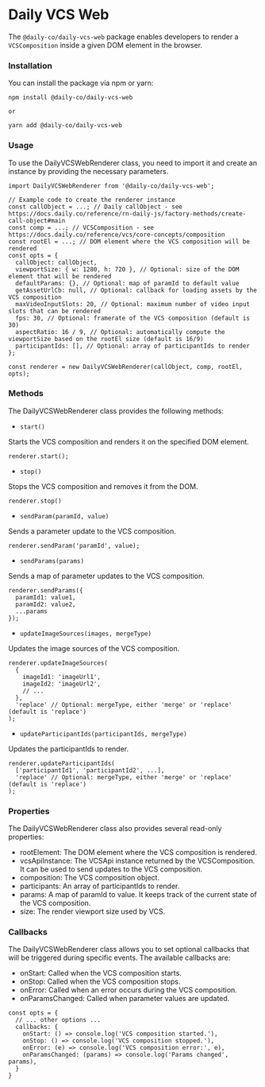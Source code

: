 # Daily VCS Web

The `@daily-co/daily-vcs-web` package enables developers to render a `VCSComposition` inside a given DOM element in the browser.

### Installation

You can install the package via npm or yarn:

```
npm install @daily-co/daily-vcs-web

or

yarn add @daily-co/daily-vcs-web
```

### Usage

To use the DailyVCSWebRenderer class, you need to import it and create an instance by providing the necessary parameters.

```
import DailyVCSWebRenderer from '@daily-co/daily-vcs-web';

// Example code to create the renderer instance
const callObject = ...; // Daily callObject - see https://docs.daily.co/reference/rn-daily-js/factory-methods/create-call-object#main
const comp = ...; // VCSComposition - see https://docs.daily.co/reference/vcs/core-concepts/composition
const rootEl = ...; // DOM element where the VCS composition will be rendered
const opts = {
  callObject: callObject,
  viewportSize: { w: 1280, h: 720 }, // Optional: size of the DOM element that will be rendered
  defaultParams: {}, // Optional: map of paramId to default value
  getAssetUrlCb: null, // Optional: callback for loading assets by the VCS composition
  maxVideoInputSlots: 20, // Optional: maximum number of video input slots that can be rendered
  fps: 30, // Optional: framerate of the VCS composition (default is 30)
  aspectRatio: 16 / 9, // Optional: automatically compute the viewportSize based on the rootEl size (default is 16/9)
  participantIds: [], // Optional: array of participantIds to render
};

const renderer = new DailyVCSWebRenderer(callObject, comp, rootEl, opts);
```

### Methods

The DailyVCSWebRenderer class provides the following methods:

- `start()`

Starts the VCS composition and renders it on the specified DOM element.

```
renderer.start();
```

- `stop()`

Stops the VCS composition and removes it from the DOM.

```
renderer.stop()
```

- `sendParam(paramId, value)`

Sends a parameter update to the VCS composition.

```
renderer.sendParam('paramId', value);
```

- `sendParams(params)`

Sends a map of parameter updates to the VCS composition.

```
renderer.sendParams({
  paramId1: value1,
  paramId2: value2,
  ...params
});
```

- `updateImageSources(images, mergeType)`

Updates the image sources of the VCS composition.

```
renderer.updateImageSources(
  {
    imageId1: 'imageUrl1',
    imageId2: 'imageUrl2',
    // ...
  },
  'replace' // Optional: mergeType, either 'merge' or 'replace' (default is 'replace')
);

```

- `updateParticipantIds(participantIds, mergeType)`

Updates the participantIds to render.

```
renderer.updateParticipantIds(
  ['participantId1', 'participantId2', ...],
  'replace' // Optional: mergeType, either 'merge' or 'replace' (default is 'replace')
);
```

### Properties

The DailyVCSWebRenderer class also provides several read-only properties:

- rootElement: The DOM element where the VCS composition is rendered.
- vcsApiInstance: The VCSApi instance returned by the VCSComposition. It can be used to send updates to the VCS composition.
- composition: The VCS composition object.
- participants: An array of participantIds to render.
- params: A map of paramId to value. It keeps track of the current state of the VCS composition.
- size: The render viewport size used by VCS.

### Callbacks

The DailyVCSWebRenderer class allows you to set optional callbacks that will be triggered during specific events. The available callbacks are:

- onStart: Called when the VCS composition starts.
- onStop: Called when the VCS composition stops.
- onError: Called when an error occurs during the VCS composition.
- onParamsChanged: Called when parameter values are updated.

```
const opts = {
  // ... other options ...
  callbacks: {
    onStart: () => console.log('VCS composition started.'),
    onStop: () => console.log('VCS composition stopped.'),
    onError: (e) => console.log('VCS composition error:', e),
    onParamsChanged: (params) => console.log('Params changed', params),
  }
}
```
